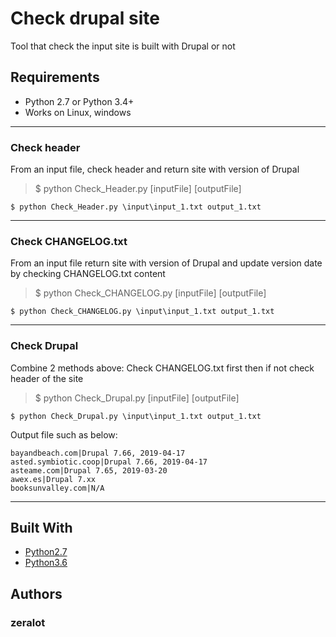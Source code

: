 # Check drupal site

Tool that check the input site is built with Drupal or not

## Requirements

* Python 2.7 or Python 3.4+
* Works on Linux, windows

---
### Check header

From an input file, check header and return site with version of Drupal
> $ python Check_Header.py [inputFile] [outputFile]

```
$ python Check_Header.py \input\input_1.txt output_1.txt
```

---

### Check CHANGELOG.txt

From an input file return site with version of Drupal and update version date by checking CHANGELOG.txt content
> $ python Check_CHANGELOG.py [inputFile] [outputFile]

```
$ python Check_CHANGELOG.py \input\input_1.txt output_1.txt
```

---

### Check Drupal

Combine 2 methods above: Check CHANGELOG.txt first then if not check header of the site
> $ python Check_Drupal.py [inputFile] [outputFile]

```
$ python Check_Drupal.py \input\input_1.txt output_1.txt
```
Output file such as below: 
```
bayandbeach.com|Drupal 7.66, 2019-04-17
asted.symbiotic.coop|Drupal 7.66, 2019-04-17
asteame.com|Drupal 7.65, 2019-03-20
awex.es|Drupal 7.xx
booksunvalley.com|N/A
```
---

## Built With

* [Python2.7](https://docs.python.org/2.7/)
* [Python3.6](https://docs.python.org/2.6/)

## Authors
### zeralot

